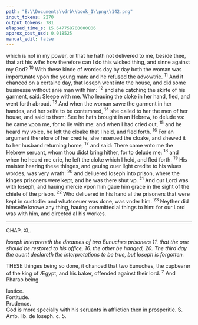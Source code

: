 ```yaml
---
path: "E:\\Documents\\drb\\book_1\\png\\142.png"
input_tokens: 2270
output_tokens: 781
elapsed_time_s: 15.647758700000006
approx_cost_usd: 0.018525
manual_edit: false
---
```

which is not in my power, or that he hath not delivered to me, beside thee, that art his wife: how therefore can I do this wicked thing, and sinne against my God? <sup>10</sup> With these kinde of wordes day by day both the woman was importunate vpon the young man: and he refused the advowtrie. <sup>11</sup> And it chanced on a certaine day, that Ioseph went into the house, and did some businesse without anie man with him: <sup>12</sup> and she catching the skirte of his garment, said: Sleepe with me. Who leauing the cloke in her hand, fled, and went forth abroad. <sup>13</sup> And when the woman sawe the garment in her handes, and her selfe to be contemned, <sup>14</sup> she called to her the men of her house, and said to them: See he hath brought in an Hebrew, to delude vs: he came vpon me, for to lie with me: and when I had cried out, <sup>15</sup> and he heard my voice, he left the cloake that I held, and fled forth. <sup>16</sup> For an argument therefore of her credite, she reserued the cloake, and shewed it to her husband returning home, <sup>17</sup> and said: There came vnto me the Hebrew seruant, whom thou didst bring hither, for to delude me: <sup>18</sup> and when he heard me crie, he left the cloke which I held, and fled forth. <sup>19</sup> His maister hearing these thinges, and geuing ouer light credite to his wiues wordes, was very wrath: <sup>20</sup> and deliuered Ioseph into prison, where the kinges prisoners were kept, and he was there shut vp. <sup>21</sup> And our Lord was with Ioseph, and hauing mercie vpon him gaue him grace in the sight of the chiefe of the prison. <sup>22</sup> Who deliuered in his hand al the prisoners that were kept in custodie: and whatsoeuer was done, was vnder him. <sup>23</sup> Neyther did himselfe knowe any thing, hauing committed al things to him: for our Lord was with him, and directed al his workes.

<hr>

CHAP. XL.

*Ioseph interpreteth the dreames of two Eunuches prisoners 11. that the one should be restored to his office, 16. the other be hanged, 20. The third day the euent declareth the interpretations to be true, but Ioseph is forgotten.*

THESE thinges being so done, it chanced that two Eunuches, the cupbearer of the king of Ægypt, and his baker, offended against their lord. <sup>2</sup> And Pharao being

<aside>Iustice.</aside>

<aside>Fortitude.</aside>

<aside>Prudence.</aside>

<aside>God is more specially with his seruants in affliction then in prosperitie. S. Amb. lib. de Ioseph. c. 5.</aside>

[^1]: Genesis.